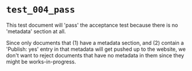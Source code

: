 `test_004_pass`
==============

This test document will 'pass' the acceptance test because there is no 'metadata' section at all.

Since only documents that (1) have a metadata section, and (2) contain a 'Publish: yes' entry in
that metadata will get pushed up to the website, we don't want to reject documents that have no
metadata in them since they might be works-in-progress.


